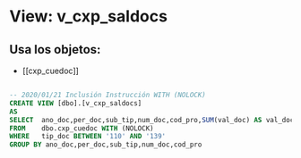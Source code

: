 # View: v_cxp_saldocs

## Usa los objetos:
- [[cxp_cuedoc]]

```sql

-- 2020/01/21 Inclusión Instrucción WITH (NOLOCK)
CREATE VIEW [dbo].[v_cxp_saldocs]
AS
SELECT	ano_doc,per_doc,sub_tip,num_doc,cod_pro,SUM(val_doc) AS val_doc,SUM(sal_doc) AS sal_doc,0 AS ind_pago
FROM	dbo.cxp_cuedoc WITH (NOLOCK)
WHERE	tip_doc BETWEEN '110' AND '139'
GROUP BY ano_doc,per_doc,sub_tip,num_doc,cod_pro

```
